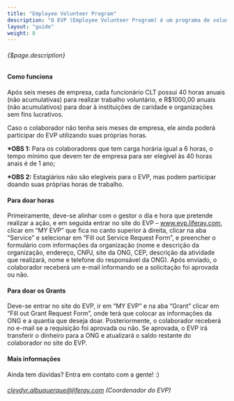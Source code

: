 ```yaml
---
title: "Employee Volunteer Program"
description: "O EVP (Employee Volunteer Program) é um programa de voluntariado da Liferay criado com o objetivo de impactar positivamente a sociedade e incentivar o trabalho voluntário por parte dos colaboradores."
layout: "guide"
weight: 8
---
```


###### {$page.description}


<article id="1">

#### Como funciona

Após seis meses de empresa, cada funcionário CLT possui 40 horas anuais (não acumulativas) para realizar trabalho voluntário, e R$1000,00 anuais (não acumulativos) para doar à instituições de caridade e organizações sem fins lucrativos.

Caso o colaborador não tenha seis meses de empresa, ele ainda poderá participar do EVP utilizando suas próprias horas.

<b>*OBS 1:</b> Para os colaboradores que tem carga horária igual a 6 horas, o tempo mínimo que devem ter de empresa para ser elegível às 40 horas anais é de 1 ano; 

<b>*OBS 2:</b> Estagiários não são elegíveis para o EVP, mas podem participar doando suas próprias horas de trabalho.

</article>

<article id="2">

#### Para doar horas

Primeiramente, deve-se alinhar com o gestor o dia e hora que pretende realizar a ação, e em seguida entrar no site do EVP – www.evp.liferay.com, clicar em “MY EVP” que fica no canto superior à direita, clicar na aba “Service” e selecionar em “Fill out Service Request Form”, e preencher o formulário com informações da organização (nome e descrição da organização, endereço, CNPJ, site da ONG, CEP, descrição da atividade que realizará, nome e telefone do responsável da ONG). Após enviado, o colaborador receberá um e-mail informando se a solicitação foi aprovada ou não. 

</article>

<article id="3">

#### Para doar os Grants

Deve-se entrar no site do EVP, ir em “MY EVP” e na aba “Grant” clicar em “Fill out Grant Request Form”, onde terá que colocar as informações da ONG e a quantia que deseja doar. Posteriormente, o colaborador receberá no e-mail se a requisição foi aprovada ou não. Se aprovada, o EVP irá transferir o dinheiro para a ONG e atualizará o saldo restante do colaborador no site do EVP. 

</article>

<article id="4">

#### Mais informações

Ainda tem dúvidas? Entra em contato com a gente! :)

###### <cleydyr.albuquerque@liferay.com> (Coordenador do EVP)

</article>